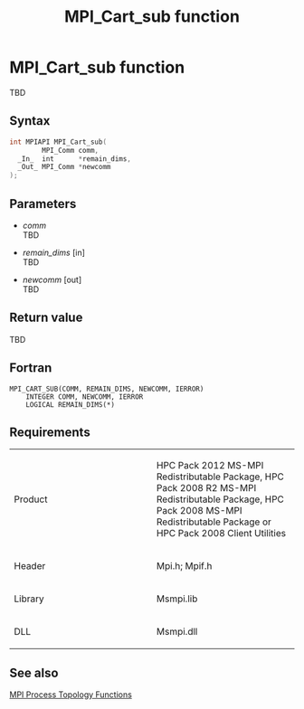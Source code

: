 ﻿---
title: MPI_Cart_sub function
TOCTitle: MPI_Cart_sub function
ms:assetid: 6905d404-820f-440c-b3e3-aad9eed108bb
ms:mtpsurl: https://msdn.microsoft.com/en-us/library/Dn473251(v=VS.85)
ms:contentKeyID: 59360797
ms.date: 03/28/2018
mtps_version: v=VS.85
f1_keywords:
- MPI_CART_SUB
- mpif/MPI_Cart_sub
- mpi/MPI_CART_SUB
dev_langs:
- C++
- C
---

# MPI\_Cart\_sub function

TBD

## Syntax

``` c++
int MPIAPI MPI_Cart_sub(
        MPI_Comm comm,
  _In_  int      *remain_dims,
  _Out_ MPI_Comm *newcomm
);
```

## Parameters

  - *comm*  
    TBD

  - *remain\_dims* \[in\]  
    TBD

  - *newcomm* \[out\]  
    TBD

## Return value

TBD

## Fortran

    MPI_CART_SUB(COMM, REMAIN_DIMS, NEWCOMM, IERROR)
        INTEGER COMM, NEWCOMM, IERROR
        LOGICAL REMAIN_DIMS(*)

## Requirements

<table>
<colgroup>
<col style="width: 50%" />
<col style="width: 50%" />
</colgroup>
<tbody>
<tr class="odd">
<td><p>Product</p></td>
<td><p>HPC Pack 2012 MS-MPI Redistributable Package, HPC Pack 2008 R2 MS-MPI Redistributable Package, HPC Pack 2008 MS-MPI Redistributable Package or HPC Pack 2008 Client Utilities</p></td>
</tr>
<tr class="even">
<td><p>Header</p></td>
<td>Mpi.h;
Mpif.h</td>
</tr>
<tr class="odd">
<td><p>Library</p></td>
<td>Msmpi.lib</td>
</tr>
<tr class="even">
<td><p>DLL</p></td>
<td>Msmpi.dll</td>
</tr>
</tbody>
</table>


## See also

[MPI Process Topology Functions](mpi-process-topology-functions.md)

